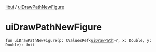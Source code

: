 [libui](index.md) / [uiDrawPathNewFigure](./ui-draw-path-new-figure.md)

# uiDrawPathNewFigure

`fun uiDrawPathNewFigure(p: CValuesRef<`[`uiDrawPath`](ui-draw-path.md)`>?, x: Double, y: Double): Unit`